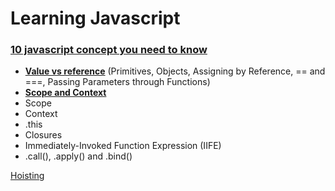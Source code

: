 # Learning Javascript

### [10 javascript concept you need to know](https://codeburst.io/10-javascript-concepts-you-need-to-know-for-interviews-136df65ecce)
- **[Value vs reference](https://www.educative.io/collection/page/5679346740101120/5707702298738688/5685265389584384/)** (Primitives, Objects, Assigning by Reference, == and ===, Passing Parameters through Functions)
- **[Scope and Context](https://scotch.io/tutorials/understanding-scope-in-javascript#toc-scope-in-javascript)** 
- Scope
- Context
- .this
- Closures
- Immediately-Invoked Function Expression (IIFE)
- .call(), .apply() and .bind()

[Hoisting](https://codeburst.io/hoisting-in-javascript-515c987336d3)
